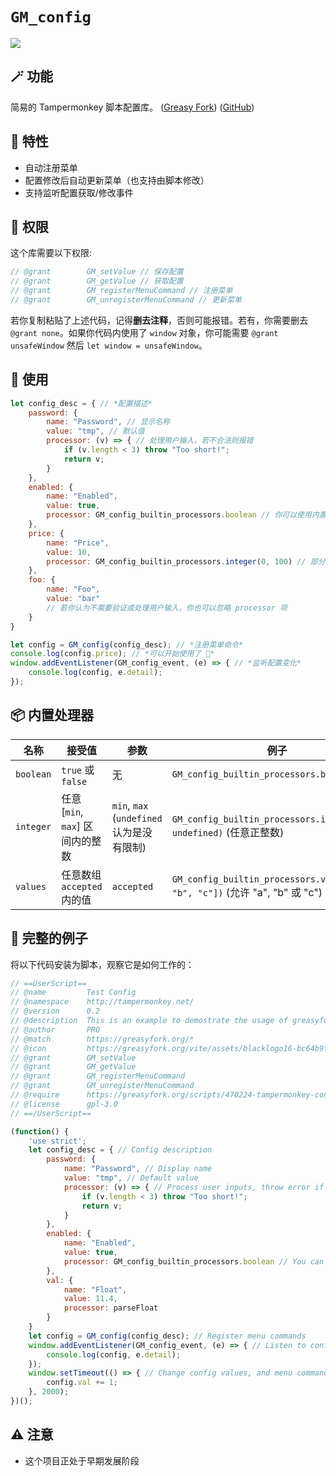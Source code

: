# `GM_config`

[![](https://img.shields.io/badge/Crazy%20Thur.-V%20me%2050-red?logo=kfc)](https://greasyfork.org/rails/active_storage/blobs/redirect/eyJfcmFpbHMiOnsibWVzc2FnZSI6IkJBaHBBaWZvIiwiZXhwIjpudWxsLCJwdXIiOiJibG9iX2lkIn19--10e04ed7ed56ae18d22cec6d675b34fd579cecab/wechat.jpeg?locale=zh-CN)

## 🪄 功能

简易的 Tampermonkey 脚本配置库。 ([Greasy Fork](https://greasyfork.org/scripts/470224)) ([GitHub](https://github.com/PRO-2684/gadgets/tree/main/GM_config))

## 🎉 特性

- 自动注册菜单
- 配置修改后自动更新菜单（也支持由脚本修改）
- 支持监听配置获取/修改事件

## 🤔 权限

这个库需要以下权限:

```javascript
// @grant        GM_setValue // 保存配置
// @grant        GM_getValue // 获取配置
// @grant        GM_registerMenuCommand // 注册菜单
// @grant        GM_unregisterMenuCommand // 更新菜单
```

若你复制粘贴了上述代码，记得**删去注释**，否则可能报错。若有，你需要删去 `@grant none`。如果你代码内使用了 `window` 对象，你可能需要 `@grant unsafeWindow` 然后 `let window = unsafeWindow`。

## 📖 使用

```javascript
let config_desc = { // *配置描述*
    password: {
        name: "Password", // 显示名称
        value: "tmp", // 默认值
        processor: (v) => { // 处理用户输入，若不合法则报错
            if (v.length < 3) throw "Too short!";
            return v;
        }
    },
    enabled: {
        name: "Enabled",
        value: true,
        processor: GM_config_builtin_processors.boolean // 你可以使用内置处理器
    },
    price: {
        name: "Price",
        value: 10,
        processor: GM_config_builtin_processors.integer(0, 100) // 部分内置处理器需要参数
    },
    foo: {
        name: "Foo",
        value: "bar"
        // 若你认为不需要验证或处理用户输入，你也可以忽略 processor 项
    }
}

let config = GM_config(config_desc); // *注册菜单命令*
console.log(config.price); // *可以开始使用了 🎉*
window.addEventListener(GM_config_event, (e) => { // *监听配置变化*
    console.log(config, e.detail);
});
```

## 📦 内置处理器

|名称|接受值|参数|例子|
|-|-|-|-|
|`boolean`|`true` 或 `false`|无|`GM_config_builtin_processors.boolean`|
|`integer`|任意 [`min`, `max`] 区间内的整数|`min`, `max` (`undefined` 认为是没有限制)|`GM_config_builtin_processors.integer(1, undefined)` (任意正整数)|
|`values`|任意数组 `accepted` 内的值|`accepted`|`GM_config_builtin_processors.values(["a", "b", "c"])` (允许 "a", "b" 或 "c")|

## 👀 完整的例子

将以下代码安装为脚本，观察它是如何工作的：

```javascript
// ==UserScript==
// @name         Test Config
// @namespace    http://tampermonkey.net/
// @version      0.2
// @description  This is an example to demostrate the usage of greasyfork.org/scripts/470224.
// @author       PRO
// @match        https://greasyfork.org/*
// @icon         https://greasyfork.org/vite/assets/blacklogo16-bc64b9f7.png
// @grant        GM_setValue
// @grant        GM_getValue
// @grant        GM_registerMenuCommand
// @grant        GM_unregisterMenuCommand
// @require      https://greasyfork.org/scripts/470224-tampermonkey-config/code/Tampermonkey%20Config.js
// @license      gpl-3.0
// ==/UserScript==

(function() {
    'use strict';
    let config_desc = { // Config description
        password: {
            name: "Password", // Display name
            value: "tmp", // Default value
            processor: (v) => { // Process user inputs, throw error if invalid
                if (v.length < 3) throw "Too short!";
                return v;
            }
        },
        enabled: {
            name: "Enabled",
            value: true,
            processor: GM_config_builtin_processors.boolean // You can use builtin processors
        },
        val: {
            name: "Float",
            value: 11.4,
            processor: parseFloat
        }
    }
    let config = GM_config(config_desc); // Register menu commands
    window.addEventListener(GM_config_event, (e) => { // Listen to config changes
        console.log(config, e.detail);
    });
    window.setTimeout(() => { // Change config values, and menu commands will be updated automatically
        config.val += 1;
    }, 2000);
})();
```

## ⚠️ 注意

- 这个项目正处于早期发展阶段